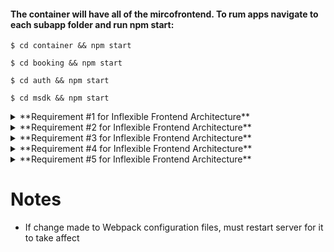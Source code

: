 
#### The container will have all of the mircofrontend. To rum apps navigate to each subapp folder and run npm start: 

 `$ cd container && npm start `

 `$ cd booking && npm start `

 `$ cd auth && npm start `

` $ cd msdk && npm start `


<details>
<summary> **Requirement #1 for Inflexible Frontend Architecture**</summary>
<ul>
<li> Zero coupling between child projects </li>
<li> No importing of functions/objects/classes./etc</li>
<li> No shared state</li>
<li> Shared libraries through Module Federation System is okay</li>
</ul>
</details>

<details>
<summary> **Requirement #2 for Inflexible Frontend Architecture**</summary>
<ul>
<li> Nero-zero coupling between container and child apps </li>
<li> Container shouldn't assume that a child is using a particular framework</li>
<li> Any necessary communication done with callbacks or simple events</li>
</ul>
</details>

<details>
<summary> **Requirement #3 for Inflexible Frontend Architecture**</summary>
<ul>
<li> CSS from one project shouldn’t affect another, CSS should be scoped and not shared. Change to one project, should not affect another.</li>
</ul>
</details>

<details>
<summary> **Requirement #4 for Inflexible Frontend Architecture**</summary>
<ul>
<li> Version Control (mono-repo vs separate shouldn’t have any impact on the overall project) </li>
</ul>
</details>

<details>
<summary> **Requirement #5 for Inflexible Frontend Architecture**</summary>
<ul>
<li> Container should be able to decide to always use the latest version of a mirco-frontend or specify version </li>
<ul>
<li> (1) Container will always use the latest version of a chid app (doesn’t require a redeploy of container)   </li>
<li> (2) Container can specify exactly what version of a child it wants to use (requires a redeploy change)</li>
</ul>
</ul>
</details>
 

# Notes
* If change made to Webpack configuration files, must restart server for it to take affect
